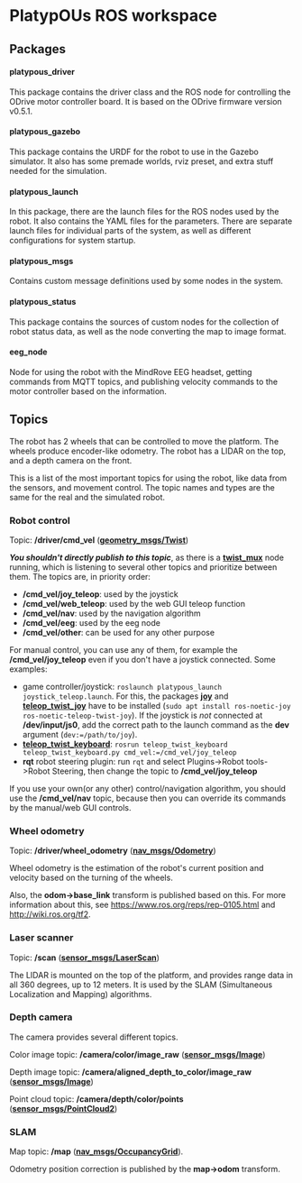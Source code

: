 # PlatypOUs ROS workspace

## Packages

#### platypous_driver
This package contains the driver class and the ROS node for controlling the ODrive motor controller board. It is based on the ODrive firmware version v0.5.1.

#### platypous_gazebo
This package contains the URDF for the robot to use in the Gazebo simulator. It also has some premade worlds, rviz preset, and extra stuff needed for the simulation.

#### platypous_launch
In this package, there are the launch files for the ROS nodes used by the robot. It also contains the YAML files for the parameters. There are separate launch files for individual parts of the system, as well as different configurations for system startup.

#### platypous_msgs
Contains custom message definitions used by some nodes in the system.

#### platypous_status
This package contains the sources of custom nodes for the collection of robot status data, as well as the node converting the map to image format.

#### eeg_node
Node for using the robot with the MindRove EEG headset, getting commands from MQTT topics, and publishing velocity commands to the motor controller based on the information.


## Topics
The robot has 2 wheels that can be controlled to move the platform. The wheels produce encoder-like odometry. The robot has a LIDAR on the top, and a depth camera on the front.

This is a list of the most important topics for using the robot, like data from the sensors, and movement control. The topic names and types are the same for the real and the simulated robot.

### Robot control
Topic: **/driver/cmd_vel** ([**geometry_msgs/Twist**](http://docs.ros.org/en/melodic/api/geometry_msgs/html/msg/Twist.html))

***You shouldn't directly publish to this topic***, as there is a [**twist_mux**](http://wiki.ros.org/twist_mux) node running, which is listening to several other topics and prioritize between them. The topics are, in priority order:
- **/cmd_vel/joy_teleop**: used by the joystick
- **/cmd_vel/web_teleop**: used by the web GUI teleop function
- **/cmd_vel/nav**: used by the navigation algorithm
- **/cmd_vel/eeg**: used by the eeg node
- **/cmd_vel/other**: can be used for any other purpose

For manual control, you can use any of them, for example the **/cmd_vel/joy_teleop** even if you don't have a joystick connected. Some examples:
- game controller/joystick: `roslaunch platypous_launch joystick_teleop.launch`. For this, the packages [**joy**](http://wiki.ros.org/joy) and [**teleop_twist_joy**](http://wiki.ros.org/teleop_twist_joy) have to be installed (`sudo apt install ros-noetic-joy ros-noetic-teleop-twist-joy`). If the joystick is *not* connected at **/dev/input/js0**, add the correct path to the launch command as the **dev** argument (`dev:=/path/to/joy`).
- [**teleop_twist_keyboard**](http://wiki.ros.org/teleop_twist_keyboard): `rosrun teleop_twist_keyboard teleop_twist_keyboard.py cmd_vel:=/cmd_vel/joy_teleop`
- **rqt** robot steering plugin: run `rqt` and select Plugins->Robot tools->Robot Steering, then change the topic to **/cmd_vel/joy_teleop**

If you use your own(or any other) control/navigation algorithm, you should use the **/cmd_vel/nav** topic, because then you can override its commands by the manual/web GUI controls.

### Wheel odometry
Topic: **/driver/wheel_odometry** ([**nav_msgs/Odometry**](http://docs.ros.org/en/noetic/api/nav_msgs/html/msg/Odometry.html))

Wheel odometry is the estimation of the robot's current position and velocity based on the turning of the wheels.

Also, the **odom->base_link** transform is published based on this. For more information about this, see https://www.ros.org/reps/rep-0105.html and http://wiki.ros.org/tf2.

### Laser scanner
Topic: **/scan** ([**sensor_msgs/LaserScan**](http://docs.ros.org/en/noetic/api/sensor_msgs/html/msg/LaserScan.html))

The LIDAR is mounted on the top of the platform, and provides range data in all 360 degrees, up to 12 meters. It is used by the SLAM (Simultaneous Localization and Mapping) algorithms.

### Depth camera
The camera provides several different topics.

Color image topic: **/camera/color/image_raw** ([**sensor_msgs/Image**](https://docs.ros.org/en/melodic/api/sensor_msgs/html/msg/Image.html))

Depth image topic: **/camera/aligned_depth_to_color/image_raw** ([**sensor_msgs/Image**](https://docs.ros.org/en/melodic/api/sensor_msgs/html/msg/Image.html))

Point cloud topic: **/camera/depth/color/points** ([**sensor_msgs/PointCloud2**](http://docs.ros.org/en/melodic/api/sensor_msgs/html/msg/PointCloud2.html))

### SLAM
Map topic: **/map** ([**nav_msgs/OccupancyGrid**](http://docs.ros.org/en/noetic/api/nav_msgs/html/msg/OccupancyGrid.html)).

Odometry position correction is published by the **map->odom** transform.
